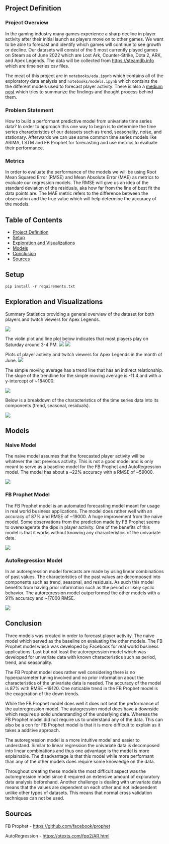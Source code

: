 ## Project Definition
### Project Overview

In the gaming industry many games experience a sharp decline in player activity after their initial launch as players move on to other games. We want to be able to forecast and identify which games will continue to see growth or decline. Our datasets will consist of the 5 most currently played games on Steam as of June 2022 which are Lost Ark, Counter-Strike, Dota 2, ARK, and Apex Legends. The data will be collected from https://steamdb.info which are time series csv files.

The meat of this project are in `notebooks/eda.ipynb` which contains all of the exploratory data analysis and `notebooks/models.ipynb` which contains the the different models used to forecast player activity. There is also a [medium post](https://medium.com/@salmanhossain500/forecasting-player-activity-for-apex-legends-using-time-series-data-b874495f51a2) which tries to summarize the findings and thought process behind them.

### Problem Statement

How to build a performant predictive model from univariate time series data? In order to approach this one way to begin is to determine the time series characteristics of our datasets such as trend, seasonality, noise, and stationary. Afterwards we can use some common time series models like ARIMA, LSTM and FB Prophet for forecasting and use metrics to evaluate their performance.

### Metrics

In order to evaluate the performance of the models we will be using Root Mean Squared Error (RMSE) and Mean Absolute Error (MAE) as metrics to evaluate our regression models. The RMSE will give us an idea of the standard deviation of the residuals, aka how far from the line of best fit the data points are. The MAE metric refers to the difference between the observation and the true value which will help determine the accuracy of the models. 


## Table of Contents

- [Project Definition](#project-definition)
- [Setup](#setup)
- [Exploration and Visualizations](#project-exploration-and-visualizations)
- [Models](#models)
- [Conclusion](#conclusion)
- [Sources](#sources)

## Setup

    pip install -r requirements.txt

## Exploration and Visualizations
Summary Statistics providing a general overview of the dataset for both players and twitch viewers for Apex Legends.

![](/Steam%20Charts/visualizations/summary_statistics.png)

The violin plot and line plot below indicates that most players play on Saturday around 3-4 PM.
![](/Steam%20Charts/visualizations/players_distribution.png)
![](/Steam%20Charts/visualizations/players_time.png)

Plots of player activity and twitch viewers for Apex Legends in the month of June.
![](/Steam%20Charts/visualizations/players_june.png)

The simple moving average has a trend line that has an indirect relationship. The slope of the trendline for the simple moving average is -11.4 and with a y-intercept of ~184000.

![](/Steam%20Charts/visualizations/players_trend.png)

Below is a breakdown of the characteristics of the time series data into its components (trend, seasonal, residuals).

![](/Steam%20Charts/visualizations/players_decomposition.png)

## Models

### Naive Model
The naive model assumes that the forecasted player activity will be whatever the last previous activity. This is not a good model and is only meant to serve as a baseline model for the FB Prophet and AutoRegression model. The model has about a ~22% accuracy with a RMSE of ~59000. 

![](/Steam%20Charts/visualizations/naive_model.png)

### FB Prophet Model
The FB Prophet model is an automated forecasting model meant for usage in real world business applications. The model does rather well with an accuracy of 87% and RMSE of ~19000. A huge improvement from the naive model. Some observations from the prediction made by FB Prophet seems to overexagerate the dips in player activity. One of the benefits of this model is that it works without knowing any characteristics of the univariate data.

![](/Steam%20Charts/visualizations/fbprophet_model.png)

### AutoRegression Model
In an autoregression model forecasts are made by using linear combinations of past values. The characteristics of the past values are decomposed into components such as trend, seasonal, and residuals. As such this model benefits from having prior information such as the period or likely cyclic behavior. The autoregression model outperformed the other models with a 91% accuracy and ~17000 RMSE.  

![](/Steam%20Charts/visualizations/autoregression_model.png)

## Conclusion

Three models was created in order to forecast player activity. The naive model which served as the baseline on evaluating the other models. The FB Prophet model which was developed by Facebook for real world business applications. Last but not least the autoregression model which was developed for univariate data with known characteristics such as period, trend, and seasonality. 

The FB Prophet model does rather well considering there is no hyperparameter tuning involved and no prior information about the characteristics of the univariate data is needed. The accuracy of the model is 87% with RMSE ~19120. One noticable trend in the FB Prophet model is the exageration of the down trends. 

While the FB Prophet model does well it does not beat the performance of the autoregression model. The autogression model does have a downside which requires a solid understanding of the underlying data. Whereas the FB Prophet model did not require us to understand any of the data. This can also be a con for FB Prophet model is that it is more difficult to explain as it takes a additive approach.

The autoregression model is a more intuitive model and easier to understand. Similar to linear regression the univariate data is decomposed into linear combinations and thus one advantage is the model is more explainable. The disadvantage is that this model while more performant than any of the other models does require some knowledge on the data. 

Throughout creating these models the most difficult aspect was the autoregression model since it required an extensive amount of exploratory data analysis beforehand. Another challenge is dealing with univariate data means that the values are dependent on each other and not independent unlike other types of datasets. This means that normal cross validation techniques can not be used.

## Sources

FB Prophet - https://github.com/facebook/prophet

AutoRegression - https://otexts.com/fpp2/AR.html